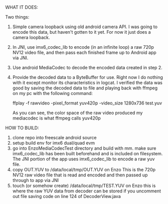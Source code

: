 WHAT IT DOES:

Two things:

1. Simple camera loopback using old android camera API.
   I was going to encode this data, but haven't gotten to it yet.
   For now it just does a camera loopback.
2. In JNI, use imx6_codec_lib to encode (in an infinite loop) a raw 720p NV12
   video file, and then pass each finished frame up to Android app via JNI.
3. Use android MediaCodec to decode the encoded data created in step 2.
4. Provide the decoded data to a ByteBuffer for use. Right now I do nothing
   with it except monitor its characteristics in logcat. I verified the data
   was good by saving the decoded data to file and playing back with ffmpeg on
   my pc with the following command:

   ffplay -f rawvideo -pixel_format yuv420p -video_size 1280x736 test.yuv

   As you can see, the color space of the raw video produced my mediacodec is
   what ffmpeg calls yuv420p
	


HOW TO BUILD:

1. clone repo into freescale android source
2. setup build env for imx6 dual/quad evm
3. go into EnzoMediaCodecTest directory and build with mm.
   make sure imx6_codec_lib has been built beforehand and is included on
   filesystem. The JNI portion of the app uses imx6_codec_lib to encode
   a raw yuv file.
4. copy OUT.YUV to /data/local/tmp/OUT.YUV on Enzo
   This is the 720p NV12 raw video file that is read and encoded and then
   passed up through to app via JNI
5. touch (or somehow create) /data/local/tmp/TEST.YUV on Enzo
   this is where the raw YUV data from decoder can be stored if you uncomment
   out file saving code on line 124 of DecoderView.java

